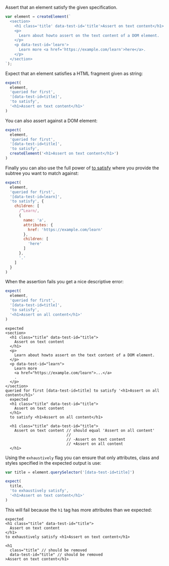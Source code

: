 Assert that an element satisfy the given specification.

```js
var element = createElement(`
  <section>
    <h1 class='title' data-test-id='title'>Assert on text content</h1>
    <p>
      Learn about howto assert on the text content of a DOM element.
    </p>
    <p data-test-id='learn'>
      Learn more <a href='https://example.com/learn'>here</a>.
    </p>
  </section>
`);
```

Expect that an element satisfies a HTML fragment given as string:

```js
expect(
  element,
  'queried for first',
  '[data-test-id=title]',
  'to satisfy',
  '<h1>Assert on text content</h1>'
)
```

You can also assert against a DOM element:

```js
expect(
  element,
  'queried for first',
  '[data-test-id=title]',
  'to satisfy',
  createElement('<h1>Assert on text content</h1>')
)
```

Finally you can also use the full power of [to
satisfy](http://unexpected.js.org/assertions/any/to-satisfy/) where you provide
the subtree you want to match against:

```js
expect(
  element,
  'queried for first',
  '[data-test-id=learn]',
  'to satisfy', {
    children: [
      /^Learn/,
      {
        name: 'a',
        attributes: {
          href: 'https://example.com/learn'
        },
        children: [
          'here'
        ]
      },
      '.'
    ]
  }
)
```

When the assertion fails you get a nice descriptive error:

```js
expect(
  element,
  'queried for first',
  '[data-test-id=title]',
  'to satisfy',
  '<h1>Assert on all content</h1>'
)
```

```output
expected
<section>
  <h1 class="title" data-test-id="title">
    Assert on text content
  </h1>
  <p>
    Learn about howto assert on the text content of a DOM element.
  </p>
  <p data-test-id="learn">
    Learn more
    <a href="https://example.com/learn">...</a>
    .
  </p>
</section>
queried for first [data-test-id=title] to satisfy '<h1>Assert on all content</h1>'
  expected
  <h1 class="title" data-test-id="title">
    Assert on text content
  </h1>
  to satisfy <h1>Assert on all content</h1>

  <h1 class="title" data-test-id="title">
    Assert on text content // should equal 'Assert on all content'
                           //
                           // -Assert on text content
                           // +Assert on all content
  </h1>
```

Using the `exhaustively` flag you can ensure that only attributes, class and
styles specified in the expected output is use:

```js
var title = element.querySelector('[data-test-id=title]')

expect(
  title,
  'to exhaustively satisfy',
  '<h1>Assert on text content</h1>'
)
```

This will fail because the `h1` tag has more attributes than we expected:

```output
expected
<h1 class="title" data-test-id="title">
  Assert on text content
</h1>
to exhaustively satisfy <h1>Assert on text content</h1>

<h1
  class="title" // should be removed
  data-test-id="title" // should be removed
>Assert on text content</h1>
```

